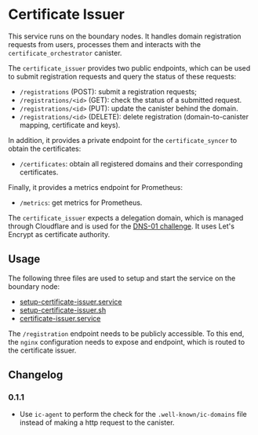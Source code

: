 # Certificate Issuer

This service runs on the boundary nodes. It handles domain registration requests
from users, processes them and interacts with the `certificate_orchestrator` canister.

The `certificate_issuer` provides two public endpoints, which can be used to
submit registration requests and query the status of these requests:

* `/registrations` (POST): submit a registration requests;
* `/registrations/<id>` (GET): check the status of a submitted request.
* `/registrations/<id>` (PUT): update the canister behind the domain.
* `/registrations/<id>` (DELETE): delete registration (domain-to-canister mapping, certificate and keys).

In addition, it provides a private endpoint for the `certificate_syncer` to obtain
the certificates:

* `/certificates`: obtain all registered domains and their corresponding certificates.

Finally, it provides a metrics endpoint for Prometheus:

* `/metrics`: get metrics for Prometheus.

The `certificate_issuer` expects a delegation domain, which is managed through
Cloudflare and is used for the [DNS-01 challenge](https://letsencrypt.org/docs/challenge-types/#dns-01-challenge). It uses Let's Encrypt as
certificate authority.

## Usage

The following three files are used to setup and start the service on the boundary node:

* [setup-certificate-issuer.service](../../../ic-os/rootfs/boundary-guestos/etc/systemd/system/setup-certificate-issuer.service)
* [setup-certificate-issuer.sh](../../../ic-os/rootfs/boundary-guestos/opt/ic/bin/setup-certificate-issuer.sh)
* [certificate-issuer.service](../../../ic-os/rootfs/boundary-guestos/etc/systemd/system/certificate-issuer.service)

The `/registration` endpoint needs to be publicly accessible. To this end, the
`nginx` configuration needs to expose and endpoint, which is routed to the certificate issuer.

## Changelog

### 0.1.1

* Use `ic-agent` to perform the check for the `.well-known/ic-domains` file
  instead of making a http request to the canister.
